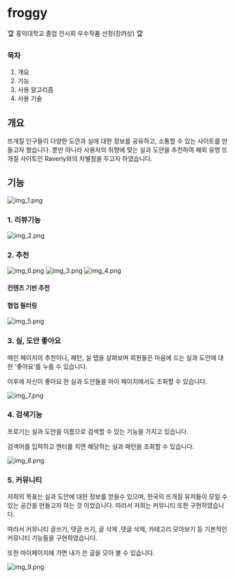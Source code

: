 # froggy

🏆 홍익대학교 졸업 전시회 우수작품 선정(장려상) 🏆

### 목차

1. 개요
2. 기능
3. 사용 알고리즘
4. 사용 기술

## 개요

뜨개질 인구들이 다양한 도안과 실에 대한 정보를 공유하고, 소통할 수 있는 사이트를 만들고자 했습니다. 뿐만 아니라 사용자의 취향에 맞는 실과 도안을 추천하여 해외 유명 뜨개질 사이트인 Raverly와의 차별점을 두고자 하였습니다.

## 기능

![img_1.png](img/img_1.png)

### 1. 리뷰기능

![img_2.png](img/img_2.png)

### 2. 추천

![img_6.png](img/img_6.png)
![img_3.png](img/img_3.png)
![img_4.png](img/img_4.png)

#### 컨텐츠 기반 추천

#### 협업 필터링

![img_5.png](img/img_5.png)

### 3. 실, 도안 좋아요

메인 페이지의 추천이나, 패턴, 실 탭을 살펴보며 회원들은 마음에 드는 실과 도안에 대한 '좋아요'를 누를 수 있습니다.

이후에 자신이 좋아요 한 실과 도안들을 마이 페이지에서도 조회할 수 있습니다.

![img_7.png](img/img_7.png)

### 4. 검색기능

프로기는 실과 도안을 이름으로 검색할 수 있는 기능을 가지고 있습니다.

검색어를 입력하고 엔터를 치면 해당하는 실과 패턴을 조회할 수 있습니다.

![img_8.png](img/img_8.png)

### 5. 커뮤니티

저희의 목표는 실과 도안에 대한 정보를 얻을수 있으며, 한국의 뜨개질 유저들이 모일 수 있는 공간을 만들고자 하는 것 이었습니다. 따라서 저희는 커뮤니티 또한 구현하였습니다.

따라서 커뮤니티 글쓰기, 댓글 쓰기, 글 삭제 ,댓글 삭제, 카테고리 모아보기 등 기본적인 커뮤니티 기능들을 구현하였습니다.

또한 마이페이지에 가면 내가 쓴 글을 모아 볼 수 있습니다.

![img_9.png](img/img_9.png)
